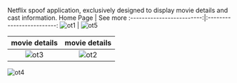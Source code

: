 
Netflix spoof application, exclusively designed to display movie details and cast information.
Home Page            |  See more
:-------------------------:|:-------------------------:
![ot1](https://github.com/AbhishekPawshekar/Netflix-base-layout/assets/89447125/79f424ba-1c57-49ef-842d-7ee6fbdac3d5) | ![ot5](https://github.com/AbhishekPawshekar/Netflix-base-layout/assets/89447125/8d0e4d3a-8931-4085-bbd8-e9d1bb9de67c)

movie details            |  movie details
:-------------------------:|:-------------------------:
![ot3](https://github.com/AbhishekPawshekar/Netflix-base-layout/assets/89447125/dbf3c066-e634-4b92-b1dc-340ee111b526) | ![ot2](https://github.com/AbhishekPawshekar/Netflix-base-layout/assets/89447125/c874db53-89c4-4221-9845-722c8f665ea2)
![ot4](https://github.com/AbhishekPawshekar/Netflix-base-layout/assets/89447125/ecc6188a-95ca-4f61-b154-7fb5c128cc99)



